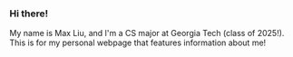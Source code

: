 ### Hi there!

My name is Max Liu, and I'm a CS major at Georgia Tech (class of 2025!). This is for my personal webpage that features information about me!